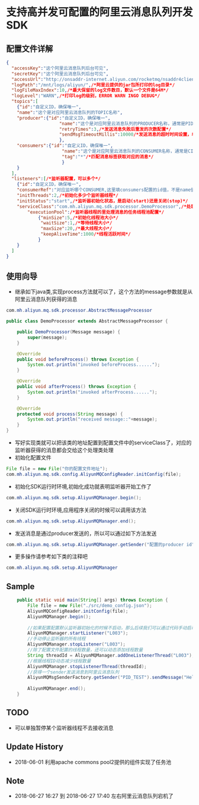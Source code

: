 # 支持高并发可配置的阿里云消息队列开发SDK

## 配置文件详解

```json
{
  "accessKey":"这个阿里云消息队列后台可见",
  "secretKey":"这个阿里云消息队列后台可见",
  "accessUrl":"http://onsaddr-internet.aliyun.com/rocketmq/nsaddr4client-internet",/*请求地址*/
  "logPath":"/mnt/logs/aliyun/",/*阿里云提供的jar包所打印的log目录*/
  "logFileMaxIndex":10,/*最大保留的log文件数目，默认一个文件是64M*/
  "logLevel":"WARN",/*打印log的级别，ERROR WARN INGO DEBUG*/
  "topics":[
    {"id":"自定义ID，确保唯一",
    "name":"这个是对应阿里云消息队列的TOPIC名称",
    "producer":{"id":"自定义ID，确保唯一",
    				"name":"这个是对应阿里云消息队列的PRODUCER名称，通常是PID_开头",
    				"retryTimes":3,/*发送消息失败后重发的次数配置*/
    				"sendMsgTimeoutMillis":10000/*发送消息的超时时间设置，单位为毫秒*/
    				},
    "consumers":{"id":"自定义ID，确保唯一",
    				 "name":"这个是对应阿里云消息队列的CONSUMER名称，通常是CID_开头",
    				 "tag":"*"/*匹配消息标签获取对应的消息*/
    				 }
    }
  ],
  "listeners":[/*监听器配置，可以多个*/
    {"id":"自定义ID，确保唯一",
    "consumerRef":"对应监听哪个CONSUMER,这里填consumers配置的id值，不是name值",
    "initThreads":2,/*初始化多少个监听器线程*/
    "initStatus":"start",/*监听器初始化状态，是启动(start)还是关闭(stop)*/
    "serviceClass":"com.mh.aliyun.mq.sdk.processor.DemoProcessor",/*处理消息的实现类*/
    	"executionPool":/*监听器线程的里处理消息的任务线程池配置*/
    		{"minSize":5,/*初始化线程池大小*/
    		 "waitSize":1,/*等待线程大小*/
    		 "maxSize":20,/*最大线程大小*/
    		 "keepAliveTime":1000/*线程活跃时间*/
    		}
    }
  ]
}
```
## 使用向导

- 继承如下java类,实现process方法就可以了，这个方法的message参数就是从阿里云消息队列获得的消息

```java
com.mh.aliyun.mq.sdk.processor.AbstractMessageProcessor

public class DemoProcessor extends AbstractMessageProcessor {

	public DemoProcessor(Message message) {
		super(message);
	}

	@Override
	public void beforeProcess() throws Exception {
		System.out.println("invoked beforeProcess......");
	}

	@Override
	public void afterProcess() throws Exception {
		System.out.println("invoked afterProcess......");
	}

	@Override
	protected void process(String message) {
		System.out.println("received message::"+message);
	}
}
```
- 写好实现类就可以把该类的地址配置到配置文件中的serviceClass了，对应的监听器获得的消息都会交给这个处理类处理
- 初始化配置文件

```java
File file = new File("你的配置文件地址");
com.mh.aliyun.mq.sdk.config.AliyunMQConfigReader.initConfig(file);
```
- 初始化SDK运行时环境,初始化成功就表明监听器开始工作了

```java
com.mh.aliyun.mq.sdk.setup.AliyunMQManager.begin();
```
- 关闭SDK运行时环境,应用程序关闭的时候可以调用该方法

```java
com.mh.aliyun.mq.sdk.setup.AliyunMQManager.end();
```
- 发送消息是通过producer发送的，所以可以通过如下方法发送

```java
com.mh.aliyun.mq.sdk.setup.AliyunMQManager.getSender("配置的producer id").sendMessage("消息内容");

```

- 更多操作请参考如下类的注释吧

```java
com.mh.aliyun.mq.sdk.setup.AliyunMQManager
```

## Sample

```java
	public static void main(String[] args) throws Exception {
		File file = new File("./src/demo_config.json");
		AliyunMQConfigReader.initConfig(file);
		AliyunMQManager.begin();
		
		//如果配置配置默认监听器初始化的时候不启动，那么后续我们可以通过代码手动启动
		AliyunMQManager.startListener("L003");
		//手动停止监听器的所有线程
		AliyunMQManager.stopListener("L003");
		//除了配置文件配置的线程数量，还可以动态添加线程数量
		String threadId = AliyunMQManager.addOneListenerThread("L003");
		//根据线程ID动态减少线程数量
		AliyunMQManager.stopListenerThread(threadId);
		//获得一个sender发送消息到阿里云消息队列
		AliyunMQMsgSenderFactory.getSender("PID_TEST").sendMessage("Hello World");
		
		AliyunMQManager.end();
	}
```

## TODO
- 可以单独暂停某个监听器线程不去接收消息

## Update History
- 2018-06-01 利用apache commons pool2提供的组件实现了任务池

## Note
- 2018-06-27 16:27 到 2018-06-27 17:40 左右阿里云消息队列宕机了